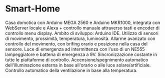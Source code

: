 # Smart-Home
Casa domotica con Arduino MEGA 2560 e Arduino MKR1000, integrata con WebServer locale e Alexa + controllo manuale attraverso tasti e encoder di controllo menu display. Ambito di sviluppo: Arduino IDE. Utilizzo di sensori di movimento, prossimità, temperatura, luminosità. Allarme avanzato con controllo del movimento, con brifing orario e posizione nella casa del sensore. Luce di emergenza ad intermittenza con l'uso di un NE555 lampeggiatore e batteria di emergenza a 9V. Sincronizzazione costante in tutte le piattaforme di controllo. Accensione/spegnimento automatico dell'illuminazione esterna in base all'orario o alle luce solare/artificiale. Controllo automatico della ventilazione in base alla temperatura.
